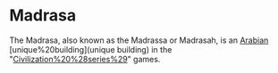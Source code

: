 # Madrasa

The Madrasa, also known as the Madrassa or Madrasah, is an [Arabian](Arabian) [unique%20building](unique building) in the "[Civilization%20%28series%29](Civilization)" games.